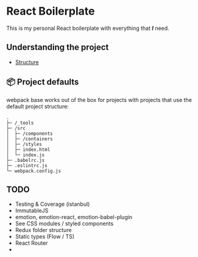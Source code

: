 # React Boilerplate

This is my personal React boilerplate with everything that ***I*** need.

## Understanding the project

* [Structure](https://vimeo.com/168648012)

## 📦 Project defaults

webpack base works out of the box for projects with projects that use the
default project structure:

```
.
├─ /_tools
├─ /src
│  ├─ /components
│  ├─ /containers
│  ├─ /styles
│  ├─ index.html
│  └─ index.js
├─ .babelrc.js
├─ .eslintrc.js
└─ webpack.config.js
```

## TODO

* Testing & Coverage (istanbul)
* ImmutableJS
* emotion, emotion-react, emotion-babel-plugin
* See CSS modules / styled components
* Redux folder structure
* Static types (Flow / TS)
* React Router
* 
